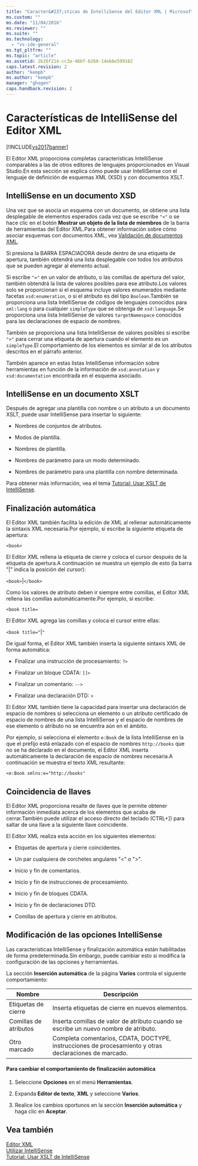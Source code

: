 ```yaml
---
title: "Caracter&#237;sticas de IntelliSense del Editor XML | Microsoft Docs"
ms.custom: ""
ms.date: "11/04/2016"
ms.reviewer: ""
ms.suite: ""
ms.technology: 
  - "vs-ide-general"
ms.tgt_pltfrm: ""
ms.topic: "article"
ms.assetid: 2b26f214-cc3a-46bf-b260-14eb8e599182
caps.latest.revision: 2
author: "kempb"
ms.author: "kempb"
manager: "ghogen"
caps.handback.revision: 2
---
```

# Caracter&#237;sticas de IntelliSense del Editor XML
[!INCLUDE[vs2017banner](../code-quality/includes/vs2017banner.md)]

El Editor XML proporciona completas características IntelliSense comparables a las de otros editores de lenguajes proporcionados en Visual Studio.En esta sección se explica cómo puede usar IntelliSense con el lenguaje de definición de esquemas XML \(XSD\) y con documentos XSLT.  
  
## IntelliSense en un documento XSD  
 Una vez que se asocia un esquema con un documento, se obtiene una lista desplegable de elementos esperados cada vez que se escribe `"<"` o se hace clic en el botón **Mostrar un objeto de la lista de miembros** de la barra de herramientas del Editor XML.Para obtener información sobre cómo asociar esquemas con documentos XML, vea [Validación de documentos XML](../xml-tools/xml-document-validation.md).  
  
 Si presiona la BARRA ESPACIADORA desde dentro de una etiqueta de apertura, también obtendrá una lista desplegable con todos los atributos que se pueden agregar al elemento actual.  
  
 Si escribe `"="` en un valor de atributo, o las comillas de apertura del valor, también obtendrá la lista de valores posibles para ese atributo.Los valores solo se proporcionan si el esquema incluye valores enumerados mediante facetas `xsd:enumeration`, o si el atributo es del tipo `Boolean`.También se proporciona una lista IntelliSense de códigos de lenguajes conocidos para `xml:lang` o para cualquier `simpleType` que se obtenga de `xsd:language`.Se proporciona una lista IntelliSense de valores `targetNamespace` conocidos para las declaraciones de espacio de nombres.  
  
 También se proporciona una lista IntelliSense de valores posibles si escribe `">"` para cerrar una etiqueta de apertura cuando el elemento es un `simpleType`.El comportamiento de los elementos es similar al de los atributos descritos en el párrafo anterior.  
  
 También aparece en estas listas IntelliSense información sobre herramientas en función de la información de `xsd:annotation` y `xsd:documentation` encontrada en el esquema asociado.  
  
## IntelliSense en un documento XSLT  
 Después de agregar una plantilla con nombre o un atributo a un documento XSLT, puede usar IntelliSense para insertar lo siguiente:  
  
-   Nombres de conjuntos de atributos.  
  
-   Modos de plantilla.  
  
-   Nombres de plantilla.  
  
-   Nombres de parámetro para un modo determinado.  
  
-   Nombres de parámetro para una plantilla con nombre determinada.  
  
 Para obtener más información, vea el tema [Tutorial: Usar XSLT de IntelliSense](../xml-tools/walkthrough-using-xslt-intellisense.md).  
  
## Finalización automática  
 El Editor XML también facilita la edición de XML al rellenar automáticamente la sintaxis XML necesaria.Por ejemplo, si escribe la siguiente etiqueta de apertura:  
  
 `<book>`  
  
 El Editor XML rellena la etiqueta de cierre y coloca el cursor después de la etiqueta de apertura.A continuación se muestra un ejemplo de esto \(la barra "&#124;" indica la posición del cursor\):  
  
 `<book>`&#124;`</book>`  
  
 Como los valores de atributo deben ir siempre entre comillas, el Editor XML rellena las comillas automáticamente.Por ejemplo, si escribe:  
  
 `<book title=`  
  
 El Editor XML agrega las comillas y coloca el cursor entre ellas:  
  
 `<book title="`&#124;`"`  
  
 De igual forma, el Editor XML también inserta la siguiente sintaxis XML de forma automática:  
  
-   Finalizar una instrucción de procesamiento: `?>`  
  
-   Finalizar un bloque CDATA: `]]>`  
  
-   Finalizar un comentario: `-->`  
  
-   Finalizar una declaración DTD: `>`  
  
 El Editor XML también tiene la capacidad para insertar una declaración de espacio de nombres si selecciona un elemento o un atributo certificado de espacio de nombres de una lista IntelliSense y el espacio de nombres de ese elemento o atributo no se encuentra aún en el ámbito.  
  
 Por ejemplo, si selecciona el elemento `e:Book` de la lista IntelliSense en la que el prefijo está enlazado con el espacio de nombres `http://books` que no se ha declarado en el documento, el Editor XML inserta automáticamente la declaración de espacio de nombres necesaria.A continuación se muestra el texto XML resultante:  
  
 `<e:Book xmlns:e="http://books"`  
  
## Coincidencia de llaves  
 El Editor XML proporciona resalte de llaves que le permite obtener información inmediata acerca de los elementos que acaba de cerrar.También puede utilizar el acceso directo del teclado \(CTRL\+\]\) para saltar de una llave a la siguiente llave coincidente.  
  
 El Editor XML realiza esta acción en los siguientes elementos:  
  
-   Etiquetas de apertura y cierre coincidentes.  
  
-   Un par cualquiera de corchetes angulares "\<" o "\>".  
  
-   Inicio y fin de comentarios.  
  
-   Inicio y fin de instrucciones de procesamiento.  
  
-   Inicio y fin de bloques CDATA.  
  
-   Inicio y fin de declaraciones DTD.  
  
-   Comillas de apertura y cierre en atributos.  
  
## Modificación de las opciones IntelliSense  
 Las características IntelliSense y finalización automática están habilitadas de forma predeterminada.Sin embargo, puede cambiar esto si modifica la configuración de las opciones y herramientas.  
  
 La sección **Inserción automática** de la página **Varios** controla el siguiente comportamiento:  
  
|Nombre|Descripción|  
|------------|-----------------|  
|Etiquetas de cierre|Inserta etiquetas de cierre en nuevos elementos.|  
|Comillas de atributos|Inserta comillas de valor de atributo cuando se escribe un nuevo nombre de atributo.|  
|Otro marcado|Completa comentarios, CDATA, DOCTYPE, instrucciones de procesamiento y otras declaraciones de marcado.|  
  
#### Para cambiar el comportamiento de finalización automática  
  
1.  Seleccione **Opciones** en el menú **Herramientas**.  
  
2.  Expanda **Editor de texto**, **XML** y seleccione **Varios**.  
  
3.  Realice los cambios oportunos en la sección **Inserción automática** y haga clic en **Aceptar**.  
  
## Vea también  
 [Editor XML](../xml-tools/xml-editor.md)   
 [Utilizar IntelliSense](../ide/using-intellisense.md)   
 [Tutorial: Usar XSLT de IntelliSense](../xml-tools/walkthrough-using-xslt-intellisense.md)
